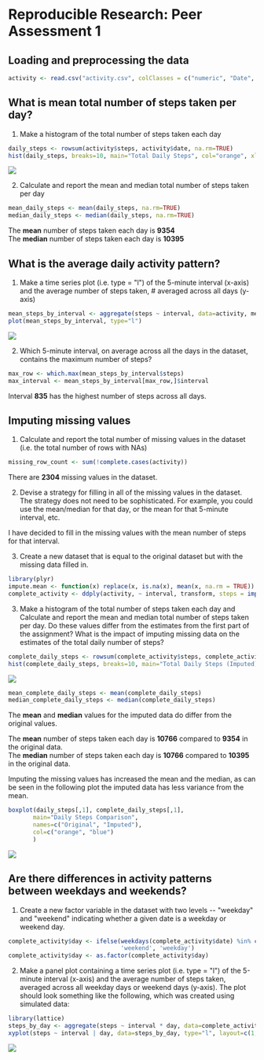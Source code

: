 # Reproducible Research: Peer Assessment 1

## Loading and preprocessing the data


```r
activity <- read.csv("activity.csv", colClasses = c("numeric", "Date", "numeric"))
```

## What is mean total number of steps taken per day?

1. Make a histogram of the total number of steps taken each day


```r
daily_steps <- rowsum(activity$steps, activity$date, na.rm=TRUE)
hist(daily_steps, breaks=10, main="Total Daily Steps", col="orange", xlab="Steps")
```

![](PA1_template_files/figure-html/unnamed-chunk-2-1.png) 

2. Calculate and report the mean and median total number of steps taken per day


```r
mean_daily_steps <- mean(daily_steps, na.rm=TRUE)
median_daily_steps <- median(daily_steps, na.rm=TRUE)
```

The **mean** number of steps taken each day is **9354**  
The **median** number of steps taken each day is **10395**

## What is the average daily activity pattern?

1. Make a time series plot (i.e. type = "l") of the 5-minute interval (x-axis) and the average number of steps taken, # averaged across all days (y-axis)


```r
mean_steps_by_interval <- aggregate(steps ~ interval, data=activity, mean)
plot(mean_steps_by_interval, type="l")
```

![](PA1_template_files/figure-html/unnamed-chunk-4-1.png) 

2. Which 5-minute interval, on average across all the days in the dataset, contains the maximum number of steps?


```r
max_row <- which.max(mean_steps_by_interval$steps)
max_interval <- mean_steps_by_interval[max_row,]$interval
```

Interval **835** has the highest number of steps across all days.

## Imputing missing values

1. Calculate and report the total number of missing values in the dataset (i.e. the total number of rows with NAs)


```r
missing_row_count <- sum(!complete.cases(activity))
```

There are **2304** missing values in the dataset.

2. Devise a strategy for filling in all of the missing values in the dataset. The strategy does not need to be sophisticated. For example, you could use the mean/median for that day, or the mean for that 5-minute interval, etc.

I have decided to fill in the missing values with the mean number of steps for that interval.

3. Create a new dataset that is equal to the original dataset but with the missing data filled in.


```r
library(plyr)
impute.mean <- function(x) replace(x, is.na(x), mean(x, na.rm = TRUE))
complete_activity <- ddply(activity, ~ interval, transform, steps = impute.mean(steps))
```

3. Make a histogram of the total number of steps taken each day and Calculate and report the mean and median total number of steps taken per day. Do these values differ from the estimates from the first part of the assignment? What is the impact of imputing missing data on the estimates of the total daily number of steps?


```r
complete_daily_steps <- rowsum(complete_activity$steps, complete_activity$date, na.rm=TRUE)
hist(complete_daily_steps, breaks=10, main="Total Daily Steps (Imputed)", col="blue", xlab="Steps")
```

![](PA1_template_files/figure-html/unnamed-chunk-8-1.png) 

```r
mean_complete_daily_steps <- mean(complete_daily_steps)
median_complete_daily_steps <- median(complete_daily_steps)
```

The **mean** and **median** values for the imputed data do differ from the original values.  

The **mean** number of steps taken each day is **10766** compared to **9354** in the original data.     
The **median** number of steps taken each day is **10766** compared to **10395** in the original data.  

Imputing the missing values has increased the mean and the median, as can be seen in the following plot the imputed data has less variance from the mean. 


```r
boxplot(daily_steps[,1], complete_daily_steps[,1],
       main="Daily Steps Comparison",
       names=c("Original", "Imputed"),
       col=c("orange", "blue")
       )
```

![](PA1_template_files/figure-html/unnamed-chunk-9-1.png) 

## Are there differences in activity patterns between weekdays and weekends?

1. Create a new factor variable in the dataset with two levels -- "weekday" and "weekend" indicating whether a given date is a weekday or weekend day.


```r
complete_activity$day <- ifelse(weekdays(complete_activity$date) %in% c("Saturday", "Sunday"), 
                                'weekend', 'weekday')
complete_activity$day <- as.factor(complete_activity$day)
```

2. Make a panel plot containing a time series plot (i.e. type = "l") of the 5-minute interval (x-axis) and the average number of steps taken, averaged across all weekday days or weekend days (y-axis). The plot should look something like the following, which was created using simulated data:


```r
library(lattice)
steps_by_day <- aggregate(steps ~ interval * day, data=complete_activity, mean)
xyplot(steps ~ interval | day, data=steps_by_day, type="l", layout=c(1,2))
```

![](PA1_template_files/figure-html/unnamed-chunk-11-1.png) 
